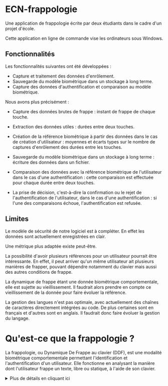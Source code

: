 # ECN-frappologie
Une application de frappologie écrite par deux étudiants dans le cadre d'un projet d'école.

Cette application en ligne de commande vise les ordinateurs sous Windows.

## Fonctionnalités

Les fonctionnalités suivantes ont été développées :

- Capture et traitement des données d'enrôlement.
- Sauvegarde du modèle biométrique dans un stockage à long terme.
- Capture des données d'authentification et comparaison au modèle biométrique.

Nous avons plus précisément :

- Capture des données brutes de frappe : instant de frappe de chaque touche.
    
- Extraction des données utiles : durées entre deux touches.
    
- Création de la référence biométrique à partir des données dans le cas de création d'utilisateur : moyennes et écarts types sur le nombre de captures d'enrôlement des durées entre les touches.
    
- Sauvegarde du modèle biométrique dans un stockage à long terme : écriture des données dans un fichier.
    
- Comparaison des données avec la référence biométrique de l'utilisateur dans le cas d'une authentification : cette comparaison est effectuée pour chaque durée entre deux touches.
    
- La prise de décision, c'est-à-dire la confirmation ou le rejet de l'authentification de l'utilisateur, dans le cas d'une authentification : si l'une des comparaisons échoue, l'authentification est refusée.

## Limites

Le modèle de sécurité de notre logiciel est à compléter. En effet les données sont actuellement enregistrées en clair.

Une métrique plus adaptée existe peut-être.

La possibilité d'avoir plusieurs références pour un utilisateur pourrait être intéressante. En effet, il peut arriver qu'un même utilisateur ait plusieurs manières de frapper, pouvant dépendre notamment du clavier mais aussi des autres conditions de frappe.

La dynamique de frappe étant une donnée biométrique comportementale, elle est sujette au vieillissement. Il faudrait alors prendre en compte ce vieillissement de la donnée pour faire évoluer la référence.

La gestion des langues n'est pas optimale, avec actuellement des chaînes de caractères directement intégrées au code. De plus certaines sont en français et d'autres sont en anglais. Il faudrait donc faire évoluer la gestion du langage.

# Qu'est-ce que la frappologie ?
La frappologie, ou Dynamique De Frappe au clavier (DDF), est une modalité biométrique comportementale permettant l'identification et l'authentification d'un utilisateur. Elle fonctionne en analysant la manière dont l'utilisateur frappe un texte, libre ou statique, à l'aide de son clavier. 

<details>
  <summary>Plus de détails en cliquant ici</summary>

Elle a de multiples avantages par rapport à d'autres méthodes :

- *Bas coût.* Elle ne nécessite pas de matériel autre que celui généralement utilisé avec un ordinateur
- *Non intrusif.* Pour l'utilisateur, son utilisation est quasi identique à celle d'un mot de passe classique. La différence pouvant le plus se faire ressentir est sûrement l'impossibilité d'auto remplissage, éliminée pour le meilleur et pour le pire.
- *Intégration à l'authentification multifacteur* Elle peut facilement être utilisée en complément de la méthode classique de mot de passe.
- *Faiblement contraint.* Son initialisation peut être relativement peu contraignante selon le nombre de données d'enrôlement. Son utilisation n'augmente pas réellement les contraintes d'une authentification par mot de passe classique.


Vous pouvez trouver plus d'informations sur la frappologie dans la thèse de Giot ["Contributions à la dynamique de frappe au clavier : multibiométrie, biométrie douce et mise à jour de la référence"](https://tel.archives-ouvertes.fr/tel-00748915/file/PhD_giot.pdf).

## Quelques définitions
### Identification et authentification
L'identification est l'acte de se présenter comme étant telle ou telle personne. Elle n'implique pas une authentification, définie ci-après. Dans le cadre de la DDF, l'identification correspond à la comparaison entre l'utilisateur qui tente de s'identifier et une base de données. C'est une comparaison "1:n".

L'authentification est l'acte de vérifier que quelqu'un est celui qu'il prétend être. C'est là que la sécurité intervient. Elle correspond à la comparaison de données fournies par la personne à des données (théoriquement) uniquement détenues par la personne authentique. Ces données peuvent se répartir en quatre catégories : mémoriel (ce qu'il sait, par exemple un mot de passe), matériel (ce qu'il possède, par exemple son téléphone), corporel (ce qu'il est, par exemple son empreinte digitale), et réactionnel (ce qu'il fait, par exemple sa signature). La DDF est une méthode d'authentification utilisant le facteur réactionnel. L'authentification est une comparaison "1:1".

Les deux modalités précédentes sont souvent enchaînées, l'authentification nécessitant une identification préalable. Par exemple, la plupart de nos ordinateurs nous demandent de sélectionner un utilisateur (ou d'entrer son nom), ce qui est la phase d'identification, puis on demande un mot de passe (ou une empreinte digitale, ou autre), ce qui est la phase d'authentification. Dans le cadre de notre projet, nous avons utilisé ce même principe : l'utilisateur se déclare, puis on procède à une authentification en comparant avec les données à notre disposition le concernant.


### Texte statique et texte libre
Le texte statique, à la différence du texte libre, est un texte connu à l'avance par le système. Dans ce cas, l'utilisateur devra taper un texte donné par le système et donc connu par celui-ci. Dans le cas du texte libre, l'utilisateur peut taper ce qu'il veut. L'utilisation de texte libre est nécessaire à une authentification continue. Cependant, implémenter une méthode d'authentification en texte libre s'avère être beaucoup plus compliqué et nécessite beaucoup plus de données qu'une méthode en texte statique.

### Mot de passe partagé
Le mot de passe partagé est un mot de passe connu de tous les utilisateurs, à l'inverse du mot de passe individuel. Dans le 1^er cas, tous les utilisateurs tapent le même mot de passe (ou texte) pour s'authentifier, alors que dans le second cas, chaque utilisateur tape son propre mot de passe (ou texte). Si ces mots de passe sont gardés secrets, ils peuvent permettre une forme d'authentification multifacteur (mémorielle et réactionnelle).
</details>
